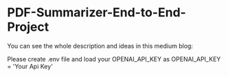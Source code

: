 # PDF-Summarizer-End-to-End-Project

You can see the whole description and ideas in this medium blog: 

Please create .env file and load your OPENAI_API_KEY as
OPENAI_API_KEY = 'Your Api Key'
